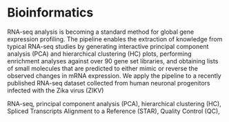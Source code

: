 # Bioinformatics


RNA-seq analysis is becoming a standard method for global gene expression profiling. The pipeline enables the extraction of knowledge from typical RNA-seq studies by generating interactive principal component analysis (PCA) and hierarchical clustering (HC) plots, performing enrichment analyses against over 90 gene set libraries, and obtaining lists of small molecules that are predicted to either mimic or reverse the observed changes in mRNA expression. We apply the pipeline to a recently published RNA-seq dataset collected from human neuronal progenitors infected with the Zika virus (ZIKV)


RNA-seq, principal component analysis (PCA), hierarchical clustering (HC), Spliced Transcripts Alignment to a Reference (STAR), Quality Control (QC),

